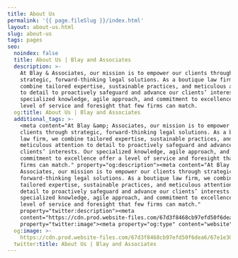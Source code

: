 ```yaml
---
title: About Us
permalink: '{{ page.fileSlug }}/index.html'
layout: about-us.html
slug: about-us
tags: pages
seo:
  noindex: false
  title: About Us | Blay and Associates
  description: >-
    At Blay & Associates, our mission is to empower our clients through
    strategic, forward-thinking legal solutions. As a boutique law firm, we
    combine tailored expertise, sustainable practices, and meticulous attention
    to detail to proactively safeguard and advance our clients’ interests. Our
    specialized knowledge, agile approach, and commitment to excellence offer a
    level of service and foresight that few firms can match.
  og:title: About Us | Blay and Associates
  additional_tags: >-
    <meta content="At Blay &amp; Associates, our mission is to empower our
    clients through strategic, forward-thinking legal solutions. As a boutique
    law firm, we combine tailored expertise, sustainable practices, and
    meticulous attention to detail to proactively safeguard and advance our
    clients’ interests. Our specialized knowledge, agile approach, and
    commitment to excellence offer a level of service and foresight that few
    firms can match." property="og:description"><meta content="At Blay &amp;
    Associates, our mission is to empower our clients through strategic,
    forward-thinking legal solutions. As a boutique law firm, we combine
    tailored expertise, sustainable practices, and meticulous attention to
    detail to proactively safeguard and advance our clients’ interests. Our
    specialized knowledge, agile approach, and commitment to excellence offer a
    level of service and foresight that few firms can match."
    property="twitter:description"><meta
    content="https://cdn.prod.website-files.com/67d3f8468cb97efd50f6dea6/67e1e30b0c25d629c5e217fd_abstract-creative-background-long-exposure-photog-2025-03-07-07-27-23-utc%201.avif"
    property="twitter:image"><meta property="og:type" content="website">
  og:image: >-
    https://cdn.prod.website-files.com/67d3f8468cb97efd50f6dea6/67e1e30b0c25d629c5e217fd_abstract-creative-background-long-exposure-photog-2025-03-07-07-27-23-utc%201.avif
  twitter:title: About Us | Blay and Associates
---
```



